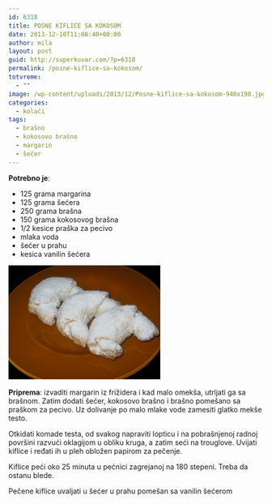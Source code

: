 ```yaml
---
id: 6318
title: POSNE KIFLICE SA KOKOSOM
date: 2013-12-10T11:08:40+00:00
author: mila
layout: post
guid: http://superkuvar.com/?p=6318
permalink: /posne-kiflice-sa-kokosom/
totvreme:
  - ""
image: /wp-content/uploads/2013/12/Posne-kiflice-sa-kokosom-940x198.jpg
categories:
  - kolači
tags:
  - brašno
  - kokosovo brašno
  - margarin
  - šećer
---
```

**Potrebno je**:

  * 125 grama margarina
  * 125 grama šećera
  * 250 grama brašna
  * 150 grama kokosovog brašna
  * 1/2 kesice praška za pecivo
  * mlaka voda
  * šećer u prahu
  * kesica vanilin šećera

[<img class="alignnone size-medium wp-image-6320" src="/wp-content/uploads/2013/12/Posne-kiflice-sa-kokosom-1024x768.jpg" alt="Posne kiflice sa kokosom" width="300" height="225" />](/wp-content/uploads/2013/12/Posne-kiflice-sa-kokosom.jpg)

**Priprema**: izvaditi margarin iz frižidera i kad malo omekša, utrljati ga sa brašnom. Zatim dodati šećer, kokosovo brašno i brašno pomešano sa praškom za pecivo. Uz dolivanje po malo mlake vode zamesiti glatko mekše testo.

Otkidati komade testa, od svakog napraviti lopticu i na pobrašnjenoj radnoj površini razvući oklagijom u obliku kruga, a zatim seći na trouglove. Uvijati kiflice i ređati ih u pleh obložen papirom za pečenje.

Kiflice peći oko 25 minuta u pećnici zagrejanoj na 180 stepeni. Treba da ostanu blede.

Pečene kiflice uvaljati u šećer u prahu pomešan sa vanilin šećerom